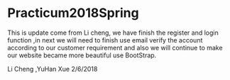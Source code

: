 # Practicum2018Spring
This is update come from Li cheng, we have finish the register and login function ,in next we will need to finish use email verify the account according to our customer requirement and also we will continue to make our website became more beautiful use BootStrap.

Li Cheng ,YuHan Xue 
2/6/2018  

